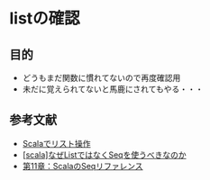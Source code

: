 # listの確認

## 目的
- どうもまだ関数に慣れてないので再度確認用
- 未だに覚えられてないと馬鹿にされてもやる・・・



## 参考文献

- [Scalaでリスト操作](http://bach.istc.kobe-u.ac.jp/lect/ProLang/org/scala-list.html)
- [[scala]なぜListではなくSeqを使うべきなのか](https://qiita.com/i524/items/2eb2ca12291fee86e87b)
- [第11章：ScalaのSeqリファレンス](https://qiita.com/f81@github/items/75c616a527cf5c039676)